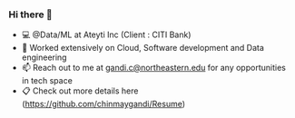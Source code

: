 ### Hi there 👋


- 💻 @Data/ML at Ateyti Inc (Client : CITI Bank)
- 💎 Worked extensively on Cloud, Software development and Data engineering 
- 📫 Reach out to me at gandi.c@northeastern.edu for any opportunities in tech space
- 📋 Check out more details here (https://github.com/chinmaygandi/Resume)
